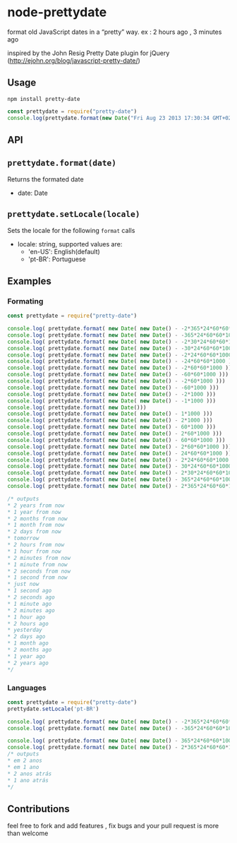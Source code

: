 node-prettydate
===============

format old JavaScript dates in a “pretty” way. ex : 2 hours ago , 3 minutes ago

inspired by the John Resig Pretty Date plugin for jQuery (http://ejohn.org/blog/javascript-pretty-date/)


## Usage

`npm install pretty-date`

```javascript
const prettydate = require("pretty-date")
console.log(prettydate.format(new Date("Fri Aug 23 2013 17:30:34 GMT+0200 (EET)")))
```

## API

## `prettydate.format(date)`

Returns the formated date

- date: Date

## `prettydate.setLocale(locale)`

Sets the locale for the following `format` calls

- locale: string, supported values are:
  - 'en-US': English(default)
  - 'pt-BR': Portuguese 

## Examples

### Formating
```javascript
const prettydate = require("pretty-date")

console.log( prettydate.format( new Date( new Date() - -2*365*24*60*60*1000 )))
console.log( prettydate.format( new Date( new Date() - -365*24*60*60*1000 )))
console.log( prettydate.format( new Date( new Date() - -2*30*24*60*60*1000 )))
console.log( prettydate.format( new Date( new Date() - -30*24*60*60*1000 )))
console.log( prettydate.format( new Date( new Date() - -2*24*60*60*1000 )))
console.log( prettydate.format( new Date( new Date() - -24*60*60*1000 )))
console.log( prettydate.format( new Date( new Date() - -2*60*60*1000 )))
console.log( prettydate.format( new Date( new Date() - -60*60*1000 )))
console.log( prettydate.format( new Date( new Date() - -2*60*1000 )))
console.log( prettydate.format( new Date( new Date() - -60*1000 )))
console.log( prettydate.format( new Date( new Date() - -2*1000 )))
console.log( prettydate.format( new Date( new Date() - -1*1000 )))
console.log( prettydate.format( new Date()))
console.log( prettydate.format( new Date( new Date() - 1*1000 )))
console.log( prettydate.format( new Date( new Date() - 2*1000 )))
console.log( prettydate.format( new Date( new Date() - 60*1000 )))
console.log( prettydate.format( new Date( new Date() - 2*60*1000 )))
console.log( prettydate.format( new Date( new Date() - 60*60*1000 )))
console.log( prettydate.format( new Date( new Date() - 2*60*60*1000 )))
console.log( prettydate.format( new Date( new Date() - 24*60*60*1000 )))
console.log( prettydate.format( new Date( new Date() - 2*24*60*60*1000 )))
console.log( prettydate.format( new Date( new Date() - 30*24*60*60*1000 )))
console.log( prettydate.format( new Date( new Date() - 2*30*24*60*60*1000 )))
console.log( prettydate.format( new Date( new Date() - 365*24*60*60*1000 )))
console.log( prettydate.format( new Date( new Date() - 2*365*24*60*60*1000 )))

/* outputs
* 2 years from now
* 1 year from now
* 2 months from now
* 1 month from now
* 2 days from now
* tomorrow
* 2 hours from now
* 1 hour from now
* 2 minutes from now
* 1 minute from now
* 2 seconds from now
* 1 second from now
* just now
* 1 second ago
* 2 seconds ago
* 1 minute ago
* 2 minutes ago
* 1 hour ago
* 2 hours ago
* yesterday
* 2 days ago
* 1 month ago
* 2 months ago
* 1 year ago
* 2 years ago
*/
```
### Languages
```javascript
const prettydate = require("pretty-date")
prettydate.setLocale('pt-BR')

console.log( prettydate.format( new Date( new Date() - -2*365*24*60*60*1000 )))
console.log( prettydate.format( new Date( new Date() - -365*24*60*60*1000 )))

console.log( prettydate.format( new Date( new Date() - 365*24*60*60*1000 )))
console.log( prettydate.format( new Date( new Date() - 2*365*24*60*60*1000 )))
/* outputs
* em 2 anos
* em 1 ano
* 2 anos atrás
* 1 ano atrás
*/
```

## Contributions
feel free to fork and add features , fix bugs and your pull request is more than welcome
